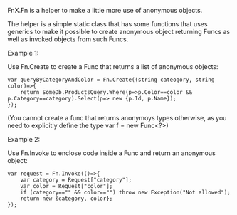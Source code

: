 FnX.Fn is a helper to make a little more use of anonymous objects. 

The helper is a simple static class that has some functions that uses generics to make it possible to create anonymous object returning Funcs as well as invoked objects from such Funcs.

Example 1:

Use Fn.Create to create a Func that returns a list of anonymous objects:

	var queryByCategoryAndColor = Fn.Create((string cateogory, string color)=>{
		return SomeDb.ProductsQuery.Where(p=>p.Color==color && p.Category==category).Select(p=> new {p.Id, p.Name});
	});

(You cannot create a func that returns anonymoys types otherwise, as you need to explicitly define the type var f = new Func<?>)

Example 2:

Use Fn.Invoke to enclose code inside a Func and return an anonymous object:

	var request = Fn.Invoke(()=>{
		var category = Request["category"];
		var color = Request["color"];
		if (category=="" && color=="") throw new Exception("Not allowed");
		return new {category, color};
	});

